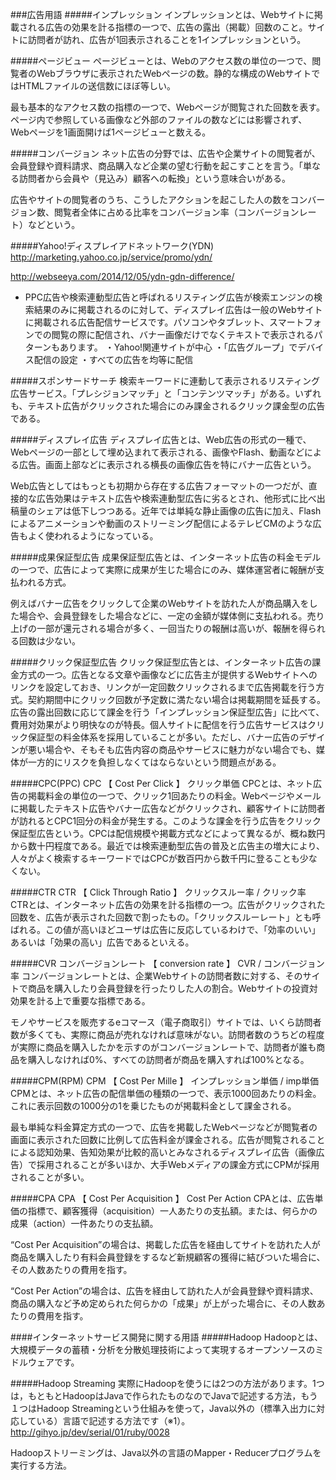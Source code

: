 

###広告用語
#####インプレッション
インプレッションとは、Webサイトに掲載される広告の効果を計る指標の一つで、広告の露出（掲載）回数のこと。サイトに訪問者が訪れ、広告が1回表示されることを1インプレッションという。

#####ページビュー
ページビューとは、Webのアクセス数の単位の一つで、閲覧者のWebブラウザに表示されたWebページの数。静的な構成のWebサイトではHTMLファイルの送信数にほぼ等しい。

最も基本的なアクセス数の指標の一つで、Webページが閲覧された回数を表す。ページ内で参照している画像など外部のファイルの数などには影響されず、Webページを1画面開けば1ページビューと数える。

#####コンバージョン
ネット広告の分野では、広告や企業サイトの閲覧者が、会員登録や資料請求、商品購入など企業の望む行動を起こすことを言う。「単なる訪問者から会員や（見込み）顧客への転換」という意味合いがある。

広告やサイトの閲覧者のうち、こうしたアクションを起こした人の数をコンバージョン数、閲覧者全体に占める比率をコンバージョン率（コンバージョンレート）などという。

#####Yahoo!ディスプレイアドネットワーク(YDN)
http://marketing.yahoo.co.jp/service/promo/ydn/

http://webseeya.com/2014/12/05/ydn-gdn-difference/
- PPC広告や検索連動型広告と呼ばれるリスティング広告が検索エンジンの検索結果のみに掲載されるのに対して、ディスプレイ広告は一般のWebサイトに掲載される広告配信サービスです。パソコンやタブレット、スマートフォンでの閲覧の際に配信され、バナー画像だけでなくテキストで表示されるパターンもあります。
・Yahoo!関連サイトが中心
・「広告グループ」でデバイス配信の設定
・すべての広告を均等に配信

#####スポンサードサーチ
検索キーワードに連動して表示されるリスティング広告サービス。「プレシジョンマッチ」と「コンテンツマッチ」がある。いずれも、テキスト広告がクリックされた場合にのみ課金されるクリック課金型の広告である。

#####ディスプレイ広告
ディスプレイ広告とは、Web広告の形式の一種で、Webページの一部として埋め込まれて表示される、画像やFlash、動画などによる広告。画面上部などに表示される横長の画像広告を特にバナー広告という。

Web広告としてはもっとも初期から存在する広告フォーマットの一つだが、直接的な広告効果はテキスト広告や検索連動型広告に劣るとされ、他形式に比べ出稿量のシェアは低下しつつある。近年では単純な静止画像の広告に加え、Flashによるアニメーションや動画のストリーミング配信によるテレビCMのような広告もよく使われるようになっている。

#####成果保証型広告
成果保証型広告とは、インターネット広告の料金モデルの一つで、広告によって実際に成果が生じた場合にのみ、媒体運営者に報酬が支払われる方式。

例えばバナー広告をクリックして企業のWebサイトを訪れた人が商品購入をした場合や、会員登録をした場合などに、一定の金額が媒体側に支払われる。売り上げの一部が還元される場合が多く、一回当たりの報酬は高いが、報酬を得られる回数は少ない。

#####クリック保証型広告
クリック保証型広告とは、インターネット広告の課金方式の一つ。広告となる文章や画像などに広告主が提供するWebサイトへのリンクを設定しておき、リンクが一定回数クリックされるまで広告掲載を行う方式。契約期間中にクリック回数が予定数に満たない場合は掲載期間を延長する。広告の露出回数に応じて課金を行う「インプレッション保証型広告」に比べて、費用対効果がより明快なのが特長。個人サイトに配信を行う広告サービスはクリック保証型の料金体系を採用していることが多い。ただし、バナー広告のデザインが悪い場合や、そもそも広告内容の商品やサービスに魅力がない場合でも、媒体が一方的にリスクを負担しなくてはならないという問題点がある。

#####CPC(PPC)
CPC 【 Cost Per Click 】 クリック単価
CPCとは、ネット広告の掲載料金の単位の一つで、クリック1回あたりの料金。Webページやメールに掲載したテキスト広告やバナー広告などがクリックされ、顧客サイトに訪問者が訪れるとCPC1回分の料金が発生する。このような課金を行う広告をクリック保証型広告という。CPCは配信規模や掲載方式などによって異なるが、概ね数円から数十円程度である。最近では検索連動型広告の普及と広告主の増大により、人々がよく検索するキーワードではCPCが数百円から数千円に登ることも少なくない。

#####CTR
CTR 【 Click Through Ratio 】 クリックスルー率 / クリック率
CTRとは、インターネット広告の効果を計る指標の一つ。広告がクリックされた回数を、広告が表示された回数で割ったもの。「クリックスルーレート」とも呼ばれる。この値が高いほどユーザは広告に反応しているわけで、「効率のいい」あるいは「効果の高い」広告であるといえる。

#####CVR
コンバージョンレート 【 conversion rate 】 CVR / コンバージョン率
コンバージョンレートとは、企業Webサイトの訪問者数に対する、そのサイトで商品を購入したり会員登録を行ったりした人の割合。Webサイトの投資対効果を計る上で重要な指標である。

モノやサービスを販売するeコマース（電子商取引）サイトでは、いくら訪問者数が多くても、実際に商品が売れなければ意味がない。訪問者数のうちどの程度が実際に商品を購入したかを示すのがコンバージョンレートで、訪問者が誰も商品を購入しなければ0%、すべての訪問者が商品を購入すれば100%となる。

#####CPM(RPM)
CPM 【 Cost Per Mille 】 インプレッション単価 / imp単価
CPMとは、ネット広告の配信単価の種類の一つで、表示1000回あたりの料金。これに表示回数の1000分の1を乗じたものが掲載料金として課金される。

最も単純な料金算定方式の一つで、広告を掲載したWebページなどが閲覧者の画面に表示された回数に比例して広告料金が課金される。広告が閲覧されることによる認知効果、告知効果が比較的高いとみなされるディスプレイ広告（画像広告）で採用されることが多いほか、大手Webメディアの課金方式にCPMが採用されることが多い。

#####CPA
CPA 【 Cost Per Acquisition 】 Cost Per Action
CPAとは、広告単価の指標で、顧客獲得（acquisition）一人あたりの支払額。または、何らかの成果（action）一件あたりの支払額。

“Cost Per Acquisition”の場合は、掲載した広告を経由してサイトを訪れた人が商品を購入したり有料会員登録をするなど新規顧客の獲得に結びついた場合に、その人数あたりの費用を指す。

“Cost Per Action”の場合は、広告を経由して訪れた人が会員登録や資料請求、商品の購入など予め定められた何らかの「成果」が上がった場合に、その人数あたりの費用を指す。


####インターネットサービス開発に関する用語
#####Hadoop
Hadoopとは、大規模データの蓄積・分析を分散処理技術によって実現するオープンソースのミドルウェアです。

#####Hadoop Streaming
実際にHadoopを使うには2つの方法があります。1つは，もともとHadoopはJavaで作られたものなのでJavaで記述する方法，もう１つはHadoop Streamingという仕組みを使って，Java以外の（標準入出力に対応している）言語で記述する方法です（※1）。
http://gihyo.jp/dev/serial/01/ruby/0028

Hadoopストリーミングは、Java以外の言語のMapper・Reducerプログラムを実行する方法。


